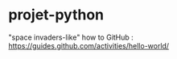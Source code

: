 # projet-python
"space invaders-like" 
how to GitHub : https://guides.github.com/activities/hello-world/

